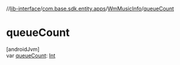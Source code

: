 //[lib-interface](../../../index.md)/[com.base.sdk.entity.apps](../index.md)/[WmMusicInfo](index.md)/[queueCount](queue-count.md)

# queueCount

[androidJvm]\
var [queueCount](queue-count.md): [Int](https://kotlinlang.org/api/latest/jvm/stdlib/kotlin/-int/index.html)
